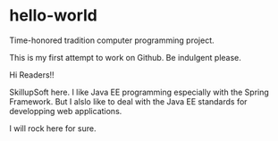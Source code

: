 # hello-world
Time-honored tradition computer programming project.

This is my first attempt to work on Github. Be indulgent please.

Hi Readers!!

SkillupSoft here. I like Java EE programming especially with the Spring Framework. But I alslo like to deal with the Java EE standards for developping web applications.

I will rock here for sure.
